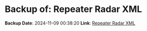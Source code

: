 # Backup of: Repeater Radar XML

**Backup Date**: 2024-11-09 00:38:20
**Link**: [Repeater Radar XML](https://przemienniki.net/export/radar.xml)
